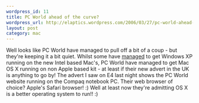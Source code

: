 ```yaml
--- 
wordpress_id: 11
title: PC World ahead of the curve?
wordpress_url: http://elaptics.wordpress.com/2006/03/27/pc-world-ahead-of-the-curve/
layout: post
category: mac
---
```

Well looks like PC World have managed to pull off a bit of a coup - but they're keeping it a bit quiet.  Whilst some have [managed](http://www.onmac.net/) to get Windows XP running on the new Intel based Mac's, PC World have managed to get Mac OS X running on non Apple based kit - at least if their new advert in the UK is anything to go by!  The advert I saw on E4 last night shows the PC World website running on the Compaq notebook PC.  Their web browser of choice? Apple's Safari browser! :)  Well at least now they're admitting OS X is a better operating system to run!! :)